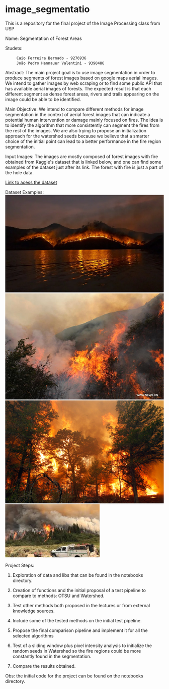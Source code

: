 # image_segmentatio
This is a repository for the final project of the Image Processing class from USP 

Name: Segmentation of Forest Areas

Studets: 

         Caio Ferreira Bernado - 9276936
         João Pedro Hannauer Valentini - 9390486
         
         
Abstract: The main project goal is to use image segmentation in order to produce segments of forest images based on google maps aerial images. We intend to gather images by web scraping or to find some public API that has available aerial images of forests. The expected result is that each different segment as dense forest areas, rivers and trails appearing on the image could be able to be identified.

Main Objective: We intend to compare different methods for image segmentation in the context of aerial forest images that can indicate a potential human intervention or damage mainly focused on fires. The idea is to identify the algorithm that more consistently can segment the fires from the rest of the images. We are also trying to propose an initialization approach for the watershed seeds because we believe that a smarter choice of the initial point can lead to a better performance in the fire region segmentation.

Input Images: The images are mostly composed of forest images with fire obtained from Kaggle's dataset that is linked below, and one can find some examples of the dataset just after its link. The forest with fire is just a part of the hole data.

[Link to acess the dataset](https://www.kaggle.com/kutaykutlu/forest-fire)

Dataset Examples:
![example1](https://github.com/Hannauer/forest_image_segmentation/blob/main/fire_seg_test/1.png)
![example2](https://github.com/Hannauer/forest_image_segmentation/blob/main/fire_seg_test/2.jpg)
![example3](https://github.com/Hannauer/forest_image_segmentation/blob/main/fire_seg_test/3.jpg)
![example4](https://github.com/Hannauer/forest_image_segmentation/blob/main/fire_seg_test/4.jpg)



Project Steps:

1. Exploration of data and libs that can be found in the notebooks directory.

2. Creation of functions and the initial proposal of a test pipeline to compare to methods: OTSU and Watershed.

3. Test other methods both proposed in the lectures or from external knowledge sources. 

4. Include some of the tested methods on the initial test pipeline.

5. Propose the final comparison pipeline and implement it for all the selected algorithms

6. Test of a sliding window plus pixel intensity analysis to initialize the random seeds in Watershed so the fire regions could be more constantly found in the segmentation.

7. Compare the results obtained.


Obs: the initial code for the project can be found on the notebooks directory.
